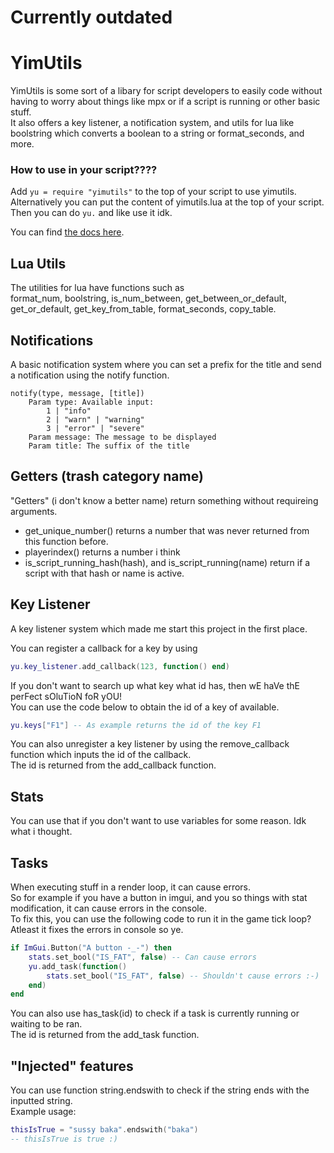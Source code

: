 # Currently outdated

# YimUtils
YimUtils is some sort of a libary for script developers to easily code without having to worry about things like mpx or if a script is running or other basic stuff.<br />
It also offers a key listener, a notification system, and utils for lua like boolstring which converts a boolean to a string or format_seconds, and more.<br />

### How to use in your script????
Add `yu = require "yimutils"` to the top of your script to use yimutils.<br />
Alternatively you can put the content of yimutils.lua at the top of your script.
Then you can do `yu.` and like use it idk.<br />

You can find [the docs here](https://github.com/pierrelasse/YimStuff/blob/master/docs/yimutils.txt).

## Lua Utils
The utilities for lua have functions such as<br />
format_num, boolstring, is_num_between, get_between_or_default,<br />get_or_default, get_key_from_table, format_seconds, copy_table.

## Notifications
A basic notification system where you can set a prefix for the title and send a notification using the notify function.
```
notify(type, message, [title])
    Param type: Available input:
        1 | "info"
        2 | "warn" | "warning"
        3 | "error" | "severe"
    Param message: The message to be displayed
    Param title: The suffix of the title
```

## Getters (trash category name)
"Getters" (i don't know a better name) return something without requireing arguments.
- get_unique_number() returns a number that was never returned from this function before.
- playerindex() returns a number i think
- is_script_running_hash(hash), and is_script_running(name) return if a script with that hash or name is active.

## Key Listener
A key listener system which made me start this project in the first place.

You can register a callback for a key by using
```lua
yu.key_listener.add_callback(123, function() end)
```

If you don't want to search up what key what id has, then wE haVe thE perFect sOluTioN foR yOU!<br />
You can use the code below to obtain the id of a key of available.
```lua
yu.keys["F1"] -- As example returns the id of the key F1
```
You can also unregister a key listener by using the remove_callback function which inputs the id of the callback.<br />
The id is returned from the add_callback function.

## Stats
You can use that if you don't want to use variables for some reason. Idk what i thought.

## Tasks
When executing stuff in a render loop, it can cause errors.<br />
So for example if you have a button in imgui, and you so things with stat modification, it can cause errors in the console.<br />
To fix this, you can use the following code to run it in the game tick loop? Atleast it fixes the errors in console so ye.
```lua
if ImGui.Button("A button -_-") then
    stats.set_bool("IS_FAT", false) -- Can cause errors
    yu.add_task(function()
        stats.set_bool("IS_FAT", false) -- Shouldn't cause errors :-)
    end)
end
```

You can also use has_task(id) to check if a task is currently running or waiting to be ran.<br />
The id is returned from the add_task function.

## "Injected" features
You can use function string.endswith to check if the string ends with the inputted string.<br />
Example usage:
```lua
thisIsTrue = "sussy baka".endswith("baka")
-- thisIsTrue is true :)
```
